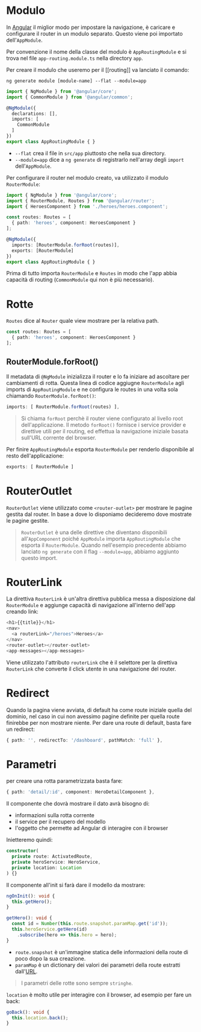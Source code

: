 # Modulo

In [Angular](Angular) il miglior modo per impostare la navigazione, è caricare e configurare il router in un modulo separato. Questo viene poi importato dell'`AppModule`.

Per convenzione il nome della classe del modulo è `AppRoutingModule` e si trova nel file `app-routing.module.ts` nella directory `app`.

Per creare il modulo che useremo per il [[routing]] va lanciato il comando:

```terminal
ng generate module [module-name] --flat --module=app
```

```ts
import { NgModule } from '@angular/core';
import { CommonModule } from '@angular/common';

@NgModule({
  declarations: [],
  imports: [
    CommonModule
  ]
})
export class AppRoutingModule { }
```

- `--flat` crea il file in `src/app` piuttosto che nella sua directory.
- `--module=app` dice a `ng generate` di registrarlo nell'array degli `import` dell'`AppModule`.

Per configurare il router nel modulo creato, va utilizzato il modulo `RouterModule`:

```ts
import { NgModule } from '@angular/core';
import { RouterModule, Routes } from '@angular/router';
import { HeroesComponent } from './heroes/heroes.component';

const routes: Routes = [
  { path: 'heroes', component: HeroesComponent }
];

@NgModule({
  imports: [RouterModule.forRoot(routes)],
  exports: [RouterModule]
})
export class AppRoutingModule { }
```

Prima di tutto importa `RouterModule` e `Routes` in modo che l'app abbia capacità di routing (`CommonModule` qui non è più necessario).

# Rotte

`Routes` dice al `Router` quale view mostrare per la relativa path.

```ts
const routes: Routes = [
  { path: 'heroes', component: HeroesComponent }
];
```

## RouterModule.forRoot()

Il metadata di `@NgModule` inizializza il router e lo fa iniziare ad ascoltare per cambiamenti di rotta.
Questa linea di codice aggiugne `RouterModule` agli imports di `AppRoutingModule` e ne configura le routes in una volta sola chiamando `RouterModule.forRoot()`:

```ts
imports: [ RouterModule.forRoot(routes) ],
```

>Si chiama `forRoot` perchè il router viene configurato al livello root dell'applicazione. Il metodo `forRoot()` fornisce i service provider e direttive utili per il routing, ed effettua la navigazione iniziale basata sull'URL corrente del browser.

Per finire `AppRoutingModule` esporta `RouterModule` per renderlo disponibile al resto dell'applicazione:

```ts
exports: [ RouterModule ]
```

# RouterOutlet

`RouterOutlet` viene utilizzato come `<router-outlet>` per mostrare le pagine gestita dal router. In base a dove lo disponiamo decideremo dove mostrate le pagine gestite.

>`RouterOutlet` è una delle direttive che diventano disponibili all'`AppComponent` poiché `AppModule` importa `AppRoutingModule` che esporta il `RouterModule`. Quando nell'esempio precedente abbiamo lanciato `ng generate` con il flag `--module=app`, abbiamo aggiunto questo import.

# RouterLink

La direttiva `RouterLink` è un'altra direttiva pubblica messa a disposizione dal `RouterModule` e aggiunge capacità di navigazione all'interno dell'app creando link:

```ts
<h1>{{title}}</h1>
<nav>
  <a routerLink="/heroes">Heroes</a>
</nav>
<router-outlet></router-outlet>
<app-messages></app-messages>
```

Viene utilizzato l'attributo `routerLink` che è il selettore per la direttiva `RouterLink` che converte il click utente in una navigazione del router.

# Redirect

Quando la pagina viene avviata, di default ha come route iniziale quella del dominio, nel caso in cui non avessimo pagine definite per quella route finirebbe per non mostrare niente. Per dare una route di default, basta fare un redirect:

```ts
{ path: '', redirectTo: '/dashboard', pathMatch: 'full' },
```

# Parametri

per creare una rotta parametrizzata basta fare:

```ts
{ path: 'detail/:id', component: HeroDetailComponent },
```

Il componente che dovrà mostrare il dato avrà bisogno di:

- informazioni sulla rotta corrente
- il service per il recupero del modello
- l'oggetto che permette ad Angular di interagire con il browser

Inietteremo quindi:

```ts
constructor(
  private route: ActivatedRoute,
  private heroService: HeroService,
  private location: Location
) {}
```

Il componente all'init si farà dare il modello da mostrare:

```ts
ngOnInit(): void {
  this.getHero();
}

getHero(): void {
  const id = Number(this.route.snapshot.paramMap.get('id'));
  this.heroService.getHero(id)
    .subscribe(hero => this.hero = hero);
}
```

- `route.snapshot` è un'immagine statica delle informazioni della route di poco dopo la sua creazione.
- `paramMap` è un dictionary dei valori dei parametri della route estratti dall'[URL](URL).

>I parametri delle rotte sono sempre `stringhe`.

`location` è molto utile per interagire con il browser, ad esempio per fare un back:

```ts
goBack(): void {
  this.location.back();
}
```